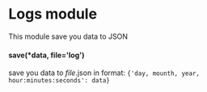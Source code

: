 # Logs module
This module save you data to JSON

#### save(*data, file='log')	
  save you data to *file*.json in format: ```{'day, mounth, year, hour:minutes:seconds': data}```
  
